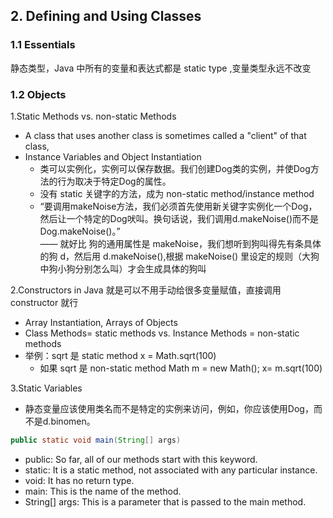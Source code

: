 ## 2. Defining and Using Classes
### 1.1 Essentials

静态类型，Java 中所有的变量和表达式都是 static type ,变量类型永远不改变
    
### 1.2  Objects

1.Static Methods vs. non-static Methods
* A class that uses another class is sometimes called a "client" of that class,
* Instance Variables and Object Instantiation
   * 类可以实例化，实例可以保存数据。我们创建Dog类的实例，并使Dog方法的行为取决于特定Dog的属性。
   * 没有 static 关键字的方法，成为 non-static method/instance method
   * “要调用makeNoise方法，我们必须首先使用新关键字实例化一个Dog，然后让一个特定的Dog吠叫。换句话说，我们调用d.makeNoise()而不是Dog.makeNoise()。”  
   —— 就好比 狗的通用属性是 makeNoise，我们想听到狗叫得先有条具体的狗 d，然后用 d.makeNoise(),根据 makeNoise() 里设定的规则（大狗中狗小狗分别怎么叫）才会生成具体的狗叫

2.Constructors in Java 就是可以不用手动给很多变量赋值，直接调用 constructor 就行
* Array Instantiation, Arrays of Objects
* Class Methods= static methods vs. Instance Methods = non-static methods
* 举例：sqrt 是 static method  x = Math.sqrt(100)  
   * 如果 sqrt 是 non-static method  Math m = new Math(); x= m.sqrt(100)
        
3.Static Variables
* 静态变量应该使用类名而不是特定的实例来访问，例如，你应该使用Dog，而不是d.binomen。
```java
public static void main(String[] args)
```
* public: So far, all of our methods start with this keyword.
* static: It is a static method, not associated with any particular instance.
* void: It has no return type.
* main: This is the name of the method.
* String[] args: This is a parameter that is passed to the main method.
